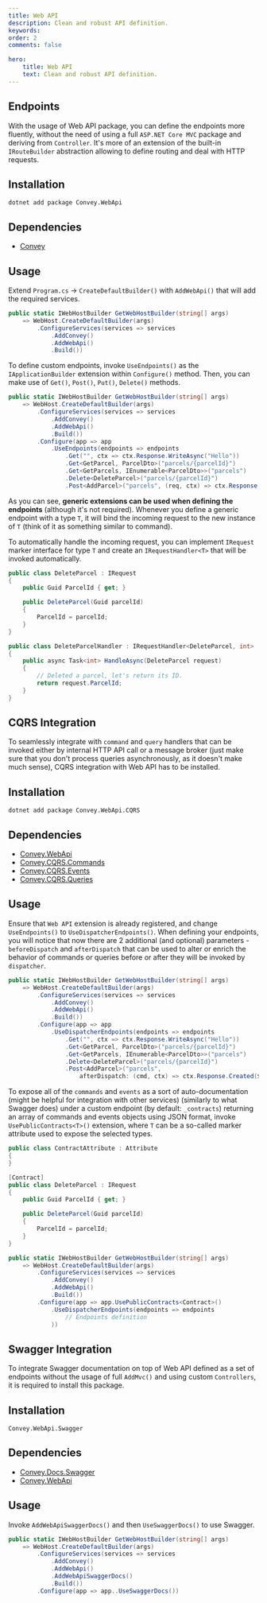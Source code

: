 ```yaml
---
title: Web API
description: Clean and robust API definition.
keywords:
order: 2
comments: false

hero:
    title: Web API
    text: Clean and robust API definition.
---
```


## Endpoints
With the usage of Web API package, you can define the endpoints more fluently, without the need of using a full `ASP.NET Core MVC` package and deriving from `Controller`. It's more of an extension of the built-in `IRouteBuilder` abstraction allowing to define routing and deal with HTTP requests.

## Installation
`dotnet add package Convey.WebApi`

## Dependencies

* [Convey](https://www.nuget.org/packages/Convey)

## Usage

Extend `Program.cs` -> `CreateDefaultBuilder()` with `AddWebApi()` that will add the required services.

```csharp
public static IWebHostBuilder GetWebHostBuilder(string[] args)
    => WebHost.CreateDefaultBuilder(args)
        .ConfigureServices(services => services
            .AddConvey()
            .AddWebApi()
            .Build())
```

To define custom endpoints, invoke `UseEndpoints()` as the `IApplicationBuilder` extension within `Configure()` method. Then, you can make use of `Get()`, `Post()`, `Put()`, `Delete()` methods.

```csharp
public static IWebHostBuilder GetWebHostBuilder(string[] args)
    => WebHost.CreateDefaultBuilder(args)
        .ConfigureServices(services => services
            .AddConvey()
            .AddWebApi()
            .Build())
        .Configure(app => app
            .UseEndpoints(endpoints => endpoints
                .Get("", ctx => ctx.Response.WriteAsync("Hello"))
                .Get<GetParcel, ParcelDto>("parcels/{parcelId}")
                .Get<GetParcels, IEnumerable<ParcelDto>>("parcels")
                .Delete<DeleteParcel>("parcels/{parcelId}")
                .Post<AddParcel>("parcels", (req, ctx) => ctx.Response.Created($"parcels/{req.ParcelId}"))))
```

As you can see, **generic extensions can be used when defining the endpoints** (although it's not required). Whenever you define a generic endpoint with a type `T`, it will bind the incoming request to the new instance of `T` (think of it as something similar to command).

To automatically handle the incoming request, you can implement `IRequest` marker interface for type `T` and create an `IRequestHandler<T>` that will be invoked automatically.

```csharp
public class DeleteParcel : IRequest
{
    public Guid ParcelId { get; }

    public DeleteParcel(Guid parcelId)
    {
        ParcelId = parcelId;
    }
}

public class DeleteParcelHandler : IRequestHandler<DeleteParcel, int>
{
    public async Task<int> HandleAsync(DeleteParcel request)
    {
        // Deleted a parcel, let's return its ID.
        return request.ParcelId;
    }
}
```

## CQRS Integration

To seamlessly integrate with `command` and `query` handlers that can be invoked either by internal HTTP API call or a message broker (just make sure that you don't process queries asynchronously, as it doesn't make much sense), CQRS integration with Web API has to be installed.

## Installation
`dotnet add package Convey.WebApi.CQRS`

## Dependencies

* [Convey.WebApi](https://www.nuget.org/packages/Convey.WebApi)
* [Convey.CQRS.Commands](https://www.nuget.org/packages/Convey.CQRS.Commands)
* [Convey.CQRS.Events](https://www.nuget.org/packages/Convey.CQRS.Events)
* [Convey.CQRS.Queries](https://www.nuget.org/packages/Convey.CQRS.Queries)

## Usage

Ensure that `Web API` extension is already registered, and change `UseEndpoints()` to `UseDispatcherEndpoints()`. When defining your endpoints, you will notice that now there are 2 additional (and optional) parameters - `beforeDispatch` and `afterDispatch` that can be used to alter or enrich the behavior of commands or queries before or after they will be invoked by `dispatcher`.

```csharp
public static IWebHostBuilder GetWebHostBuilder(string[] args)
    => WebHost.CreateDefaultBuilder(args)
        .ConfigureServices(services => services
            .AddConvey()
            .AddWebApi()
            .Build())
        .Configure(app => app
            .UseDispatcherEndpoints(endpoints => endpoints
                .Get("", ctx => ctx.Response.WriteAsync("Hello"))
                .Get<GetParcel, ParcelDto>("parcels/{parcelId}")
                .Get<GetParcels, IEnumerable<ParcelDto>>("parcels")
                .Delete<DeleteParcel>("parcels/{parcelId}")
                .Post<AddParcel>("parcels",
                    afterDispatch: (cmd, ctx) => ctx.Response.Created($"parcels/{cmd.ParcelId}"))))
```

To expose all of the `commands` and `events` as a sort of auto-documentation (might be helpful for integration with other services) (similarly to what Swagger does) under a custom endpoint (by default: `_contracts`) returning an array of commands and events objects using JSON format, invoke `UsePublicContracts<T>()` extension, where `T` can be a so-called marker attribute used to expose the selected types.

```csharp
public class ContractAttribute : Attribute
{
}

[Contract]
public class DeleteParcel : IRequest
{
    public Guid ParcelId { get; }

    public DeleteParcel(Guid parcelId)
    {
        ParcelId = parcelId;
    }
}

public static IWebHostBuilder GetWebHostBuilder(string[] args)
    => WebHost.CreateDefaultBuilder(args)
        .ConfigureServices(services => services
            .AddConvey()
            .AddWebApi()
            .Build())
        .Configure(app => app.UsePublicContracts<Contract>()
            .UseDispatcherEndpoints(endpoints => endpoints
                // Endpoints definition
            ))
```

## Swagger Integration

To integrate Swagger documentation on top of Web API defined as a set of endpoints without the usage of full `AddMvc()` and using custom `Controllers`, it is required to install this package.

## Installation
`Convey.WebApi.Swagger`

## Dependencies

* [Convey.Docs.Swagger](Convey.Docs.Swagger)
* [Convey.WebApi](https://www.nuget.org/packages/Convey.WebApi)

## Usage

Invoke `AddWebApiSwaggerDocs()` and then `UseSwaggerDocs()` to use Swagger.

```csharp
public static IWebHostBuilder GetWebHostBuilder(string[] args)
    => WebHost.CreateDefaultBuilder(args)
        .ConfigureServices(services => services
            .AddConvey()
            .AddWebApi()
            .AddWebApiSwaggerDocs()
            .Build())
        .Configure(app => app..UseSwaggerDocs())
```